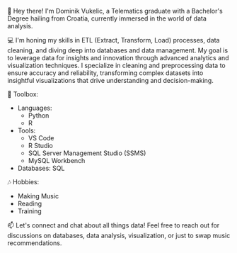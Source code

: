 👋 Hey there! I'm Dominik Vukelic, a Telematics graduate with a Bachelor's Degree hailing from Croatia, currently immersed in the world of data analysis.

💻 I'm honing my skills in ETL (Extract, Transform, Load) processes, data cleaning, and diving deep into databases and data management. My goal is to leverage data for insights and innovation through advanced analytics and visualization techniques. I specialize in cleaning and preprocessing data to ensure accuracy and reliability, transforming complex datasets into insightful visualizations that drive understanding and decision-making.

🧰 Toolbox:
   - Languages: 
       - Python
       - R
   - Tools: 
       - VS Code
       - R Studio
       - SQL Server Management Studio (SSMS)
       - MySQL Workbench
   - Databases: SQL

🎶 Hobbies:
   - Making Music
   - Reading
   - Training

📫 Let's connect and chat about all things data! Feel free to reach out for discussions on databases, data analysis, visualization, or just to swap music recommendations.




